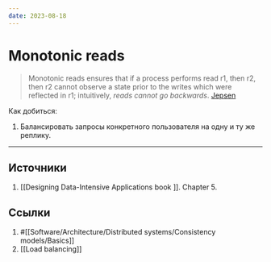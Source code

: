 ```yaml
---
date: 2023-08-18
---
```

# Monotonic reads

> Monotonic reads ensures that if a process performs read r1, then r2, then r2 cannot observe a state prior to the writes which were reflected in r1; intuitively, *reads cannot go backwards*. [Jepsen](https://jepsen.io/consistency/models/monotonic-reads)

Как добиться:

1. Балансировать запросы конкретного пользователя на одну и ту же реплику.

---

## Источники

1. [[Designing Data-Intensive Applications book ]]. Chapter 5.

## Ссылки

1. #[[Software/Architecture/Distributed systems/Consistency models/Basics]]
1. [[Load balancing]]
